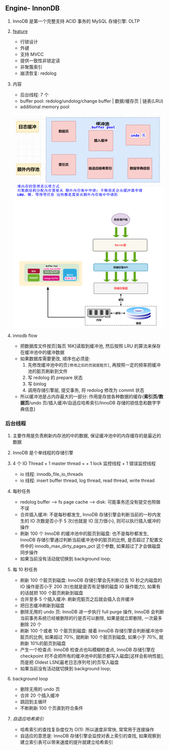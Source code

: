 ## Engine- InnonDB

1. InnoDB 是第一个完整支持 ACID 事务的 MySQL 存储引擎: OLTP
2. [feature](../01.basic/01.introduce.md)

   - 行锁设计
   - 外键
   - 支持 MVCC
   - 提供一致性非锁定读
   - 非聚簇索引
   - 崩溃恢复: redolog

3. 内容

   - 后台线程: 7 个
   - buffer pool: redolog/undolog/change buffer | 数据/缓存页 | 链表(LRU)
   - additional memory pool

   ![avatar](/static/image/mysql/mysql-innodb-memory.png)
   ![avatar](/static/image/mysql/mysql-engine-layout.png)

4. innodb flow

   - 把数据库文件按页[每页 16K]读取到缓冲池, 然后按照 LRU 的算法来保存在缓冲池中的缓冲数据
   - 如果数据库需要更改, 顺序也必须是:
     1. 先修改缓冲池中的页`[修改之后的页就是脏页]`, 再按照一定的频率把缓冲池的脏页刷新到文件
     2. 写 redolog 的 prepare 状态
     3. 写 binlog
     4. 调用存储引擎层, 提交事务, 将 redolog 修改为 commit 状态
   - 所以缓冲池是占内存最大的一部分: 作用是存放各种数据的缓存{**索引页/数据页**/undo 页/插入缓冲/自适应哈希索引/InnoDB 存储的锁信息和数字字典信息}

### 后台线程

1. 主要作用是负责刷新内存池的中的数据, 保证缓冲池中的内存缓存的是最近的数据
2. InnoDB 是个单线程的存储引擎
3. 4 个 IO Thread + 1 master thread + + 1 lock 监控线程 + 1 错误监控线程

   - io 线程: innodb_file_io_threads
   - io 线程: insert buffer thread, log thread, read thread, write thread

4. 每秒任务

   - redolog buffer --> fs page cache --> disk: 可能事务还没有提交也照做不误
   - 合并插入缓冲: 不是每秒都发生, InnoDB 存储引擎会判断当前的一秒内发生的 IO 次数是否小于 5 次{也就是 IO 压力很小}, 则可以执行插入缓冲的操作
   - 刷新 100 个 InnoDB 的缓冲池中的脏页到磁盘: 也不是每秒都发生, InnoDB 存储引擎通过判断当前缓冲池中的脏页的比例, 是否超过了配置文件中的 innodb_max_dirty_pages_pct 这个参数, 如果超过了才会做磁盘同步操作
   - 如果当前没有活动就切换到 background loop;

5. 每 10 秒任务

   - 刷新 100 个脏页到磁盘: InnoDB 存储引擎会先判断过去 10 秒之内磁盘的 IO 操作是否小于 200 次{也就是是否有足够的磁盘 IO 操作能力}, 如果有的话就把 100 个脏页刷新到磁盘
   - 合并至多 5 个插入缓冲: 刷新完脏页之后就会插入合并缓冲
   - 把日志缓冲刷新到磁盘
   - 删除无用的 undo 页: InnoDB 进一步执行 full purge 操作, InnoDB 会判断当前事务系统已经被删除的行是否可以删除, 如果是就立即删除, 一次最多删除 20 个
   - 刷新 100 个或者 10 个脏页到磁盘: 接着 InnoDB 存储引擎会判断缓冲池中脏页的比例, 如果超过 70%, 就刷新 100 个脏页到磁盘, 如果小于 70%, 就刷新 10%的脏页到磁盘
   - 产生一个检查点: InnoDB 检查点也叫模糊检查点, InnoDB 存储引擎在 checkpoint 时不会把所有的缓冲池中的脏页都写入磁盘[这样会影响性能], 而是把 Oldest LSN[最老日志序列号]的页写入磁盘
   - 如果当前没有活动就切换到 background loop;

6. background loop

   - 删除无用的 undo 页
   - 合并 20 个插入缓冲
   - 跳回到主循环
   - 不断刷新 100 个页直到符合条件

7. _自适应哈希索引_
   - 哈希索引的查找复杂度仅为 O(1): 所以速度非常快, 常常用于连接操作
   - 自适应的意思是: InnoDB 存储引擎会监控对表上索引的查找, 如果观察到建立索引表可以带来速度的提升就建立哈希索引
